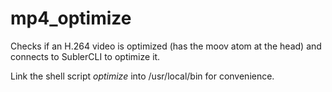 # mp4_optimize
Checks if an H.264 video is optimized (has the moov atom at the head) and connects to SublerCLI to optimize it.

Link the shell script *optimize* into /usr/local/bin for convenience.